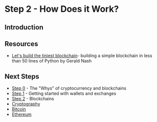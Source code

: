 # Step 2 - How Does it Work?
## Introduction
## Resources
- [Let's build the tiniest blockchain](https://medium.com/crypto-currently/lets-build-the-tiniest-blockchain-e70965a248b)- building a simple blockchain in less than 50 lines of Python by Gerald Nash

## Next Steps
- [Step 0](./step0.md) - The "Whys" of cryptocurrency and blockchains
- [Step 1](./step1.md) - Getting started with wallets and exchanges
- [Step 2](./step2.md) - Blockchains
- [Cryptography](./cryptography/introduction.md)
- [Bitcoin](./bitcoin/introduction.md)
- [Ethereum](./ethereum/introduction.md)

